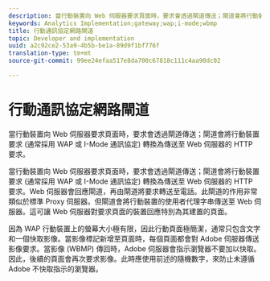 ```yaml
---
description: 當行動裝置向 Web 伺服器要求頁面時，要求會透過閘道傳送；閘道會將行動裝置要求 (通常採用 WAP 或 I-Mode 通訊協定) 轉換為傳送至 Web 伺服器的 HTTP 要求。
keywords: Analytics Implementation;gateway;wap;i-mode;wbmp
title: 行動通訊協定網路閘道
topic: Developer and implementation
uuid: a2c92ce2-53a9-4b5b-be1a-89d9f1bf776f
translation-type: tm+mt
source-git-commit: 99ee24efaa517e8da700c67818c111c4aa90dc02

---
```



# 行動通訊協定網路閘道

當行動裝置向 Web 伺服器要求頁面時，要求會透過閘道傳送；閘道會將行動裝置要求 (通常採用 WAP 或 I-Mode 通訊協定) 轉換為傳送至 Web 伺服器的 HTTP 要求。

當行動裝置向 Web 伺服器要求頁面時，要求會透過閘道傳送；閘道會將行動裝置要求 (通常採用 WAP 或 I-Mode 通訊協定) 轉換為傳送至 Web 伺服器的 HTTP 要求。Web 伺服器會回應閘道，再由閘道將要求轉送至電話。此閘道的作用非常類似於標準 Proxy 伺服器。但閘道會將行動裝置的使用者代理字串傳送至 Web 伺服器。這可讓 Web 伺服器對要求頁面的裝置回應特別為其建置的頁面。

因為 WAP 行動裝置上的螢幕大小極有限，因此行動頁面極簡潔，通常只包含文字和一個快取影像。當影像標記新增至頁面時，每個頁面都會對 Adobe 伺服器傳送影像要求。當影像 (WBMP) 傳回時，Adobe 伺服器會指示瀏覽器不要加以快取。因此，後續的頁面會再次要求影像。此時應使用前述的隨機數字，來防止未遵循 Adobe 不快取指示的瀏覽器。

